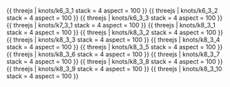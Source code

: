 {{ threejs | knots/k6_3_1   stack = 4 aspect = 100 }}
{{ threejs | knots/k6_3_2   stack = 4 aspect = 100 }}
{{ threejs | knots/k6_3_3   stack = 4 aspect = 100 }}
{{ threejs | knots/k7_3_1   stack = 4 aspect = 100 }}
{{ threejs | knots/k8_3_1   stack = 4 aspect = 100 }}
{{ threejs | knots/k8_3_2   stack = 4 aspect = 100 }}
{{ threejs | knots/k8_3_3   stack = 4 aspect = 100 }}
{{ threejs | knots/k8_3_4   stack = 4 aspect = 100 }}
{{ threejs | knots/k8_3_5   stack = 4 aspect = 100 }}
{{ threejs | knots/k8_3_6   stack = 4 aspect = 100 }}
{{ threejs | knots/k8_3_7   stack = 4 aspect = 100 }}
{{ threejs | knots/k8_3_8   stack = 4 aspect = 100 }}
{{ threejs | knots/k8_3_9   stack = 4 aspect = 100 }}
{{ threejs | knots/k8_3_10  stack = 4 aspect = 100 }}